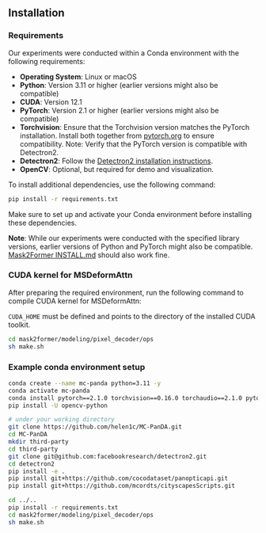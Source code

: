 ## Installation

### Requirements

Our experiments were conducted within a Conda environment with the following requirements:

- **Operating System**: Linux or macOS
- **Python**: Version 3.11 or higher (earlier versions might also be compatible)
- **CUDA**: Version 12.1
- **PyTorch**: Version 2.1 or higher (earlier versions might also be compatible)
- **Torchvision**: Ensure that the Torchvision version matches the PyTorch installation. Install both together from [pytorch.org](https://pytorch.org) to ensure compatibility. Note: Verify that the PyTorch version is compatible with Detectron2.
- **Detectron2**: Follow the [Detectron2 installation instructions](https://detectron2.readthedocs.io/tutorials/install.html).
- **OpenCV**: Optional, but required for demo and visualization.

To install additional dependencies, use the following command:
```sh
pip install -r requirements.txt
```

Make sure to set up and activate your Conda environment before installing these dependencies.

**Note**: While our experiments were conducted with the specified library versions, earlier versions of Python and PyTorch might also be compatible.
[Mask2Former INSTALL.md](https://github.com/facebookresearch/Mask2Former/blob/main/INSTALL.md) should also work fine.

### CUDA kernel for MSDeformAttn
After preparing the required environment, run the following command to compile CUDA kernel for MSDeformAttn:

`CUDA_HOME` must be defined and points to the directory of the installed CUDA toolkit.

```bash
cd mask2former/modeling/pixel_decoder/ops
sh make.sh
```

### Example conda environment setup
```bash
conda create --name mc-panda python=3.11 -y
conda activate mc-panda
conda install pytorch==2.1.0 torchvision==0.16.0 torchaudio==2.1.0 pytorch-cuda=12.1 -c pytorch -c nvidia
pip install -U opencv-python

# under your working directory
git clone https://github.com/helen1c/MC-PanDA.git
cd MC-PanDA
mkdir third-party
cd third-party
git clone git@github.com:facebookresearch/detectron2.git
cd detectron2
pip install -e .
pip install git+https://github.com/cocodataset/panopticapi.git
pip install git+https://github.com/mcordts/cityscapesScripts.git

cd ../..
pip install -r requirements.txt
cd mask2former/modeling/pixel_decoder/ops
sh make.sh
```

